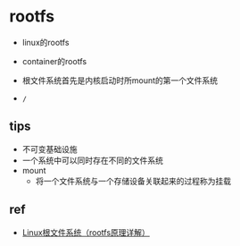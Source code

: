 # rootfs

+ linux的rootfs

+ container的rootfs

+ 根文件系统首先是内核启动时所mount的第一个文件系统

+ `/`



## tips
+ 不可变基础设施
+ 一个系统中可以同时存在不同的文件系统
+ mount
    + 将一个文件系统与一个存储设备关联起来的过程称为挂载
## ref
+ [Linux根文件系统（rootfs原理详解）](https://cloud.tencent.com/developer/article/1791275)